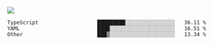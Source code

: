 ![](https://github-profile-summary-cards.vercel.app/api/cards/profile-details?username=igtm&theme=dracula)
<!--START_SECTION:waka-->

```text
TypeScript                   █████████░░░░░░░░░░░░░░░░   36.11 %
YAML                         ████░░░░░░░░░░░░░░░░░░░░░   16.51 %
Other                        ███▒░░░░░░░░░░░░░░░░░░░░░   13.34 %
```

<!--END_SECTION:waka-->
